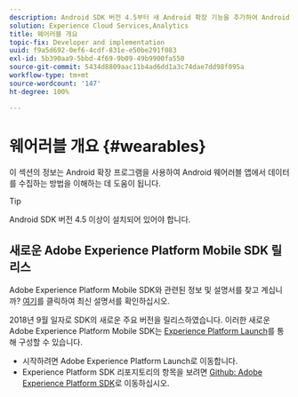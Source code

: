 ```yaml
---
description: Android SDK 버전 4.5부터 새 Android 확장 기능을 추가하여 Android 웨어러블 앱의 데이터를 수집할 수 있도록 했습니다.
solution: Experience Cloud Services,Analytics
title: 웨어러블 개요
topic-fix: Developer and implementation
uuid: f9a5d692-0ef6-4cdf-831e-e50be291f083
exl-id: 5b390aa9-5bbd-4f69-9b09-49b9900fa550
source-git-commit: 5434d8809aac11b4ad6dd1a3c74dae7dd98f095a
workflow-type: tm+mt
source-wordcount: '147'
ht-degree: 100%

---
```


# 웨어러블 개요 {#wearables}

이 섹션의 정보는 Android 확장 프로그램을 사용하여 Android 웨어러블 앱에서 데이터를 수집하는 방법을 이해하는 데 도움이 됩니다.

>[!TIP]
>
>Android SDK 버전 4.5 이상이 설치되어 있어야 합니다.

## 새로운 Adobe Experience Platform Mobile SDK 릴리스

Adobe Experience Platform Mobile SDK와 관련된 정보 및 설명서를 찾고 계십니까? [여기](https://aep-sdks.gitbook.io/docs/)를 클릭하여 최신 설명서를 확인하십시오.

2018년 9월 일자로 SDK의 새로운 주요 버전을 릴리스하였습니다. 이러한 새로운 Adobe Experience Platform Mobile SDK는 [Experience Platform Launch](https://www.adobe.com/kr/experience-platform/launch.html)를 통해 구성할 수 있습니다.

* 시작하려면 Adobe Experience Platform Launch로 이동합니다.
* Experience Platform SDK 리포지토리의 항목을 보려면 [Github: Adobe Experience Platform SDK](https://github.com/Adobe-Marketing-Cloud/acp-sdks)로 이동하십시오.
